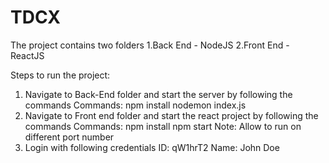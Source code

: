 # TDCX
The project contains two folders
    1.Back End      -       NodeJS
    2.Front End     -       ReactJS

Steps to run the project:
1. Navigate to Back-End folder and start the server by following the commands
    Commands:
                npm install
                nodemon index.js
2. Navigate to Front end folder and start the react project by following the commands
    Commands:
                npm install
                npm start
    Note: Allow to run on different port number
3. Login with following credentials
        ID:     qW1hrT2
        Name:   John Doe